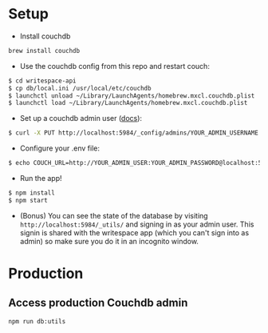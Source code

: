 # Setup

* Install couchdb

```sh
brew install couchdb
```

* Use the couchdb config from this repo and restart couch:

```sh
$ cd writespace-api
$ cp db/local.ini /usr/local/etc/couchdb
$ launchctl unload ~/Library/LaunchAgents/homebrew.mxcl.couchdb.plist
$ launchctl load ~/Library/LaunchAgents/homebrew.mxcl.couchdb.plist
```

* Set up a couchdb admin user ([docs](http://guide.couchdb.org/draft/security.html#users)):

```sh
$ curl -X PUT http://localhost:5984/_config/admins/YOUR_ADMIN_USERNAME -d '"YOUR ADMIN PASSWORD"'
```

* Configure your .env file:

```sh
$ echo COUCH_URL=http://YOUR_ADMIN_USER:YOUR_ADMIN_PASSWORD@localhost:5984 > .env
```

* Run the app!

```sh
$ npm install
$ npm start
```

* (Bonus) You can see the state of the database by visiting `http://localhost:5984/_utils/` and signing in as your admin user. This signin is shared with the writespace app (which you can't sign into as admin) so make sure you do it in an incognito window.

# Production

## Access production Couchdb admin
```sh
npm run db:utils
```
